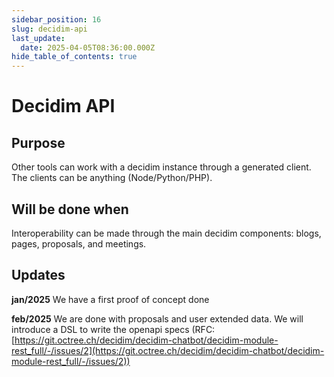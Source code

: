 ```yaml
---
sidebar_position: 16
slug: decidim-api
last_update:
  date: 2025-04-05T08:36:00.000Z
hide_table_of_contents: true
---
```


#  Decidim API

## Purpose


Other tools can work with a decidim instance through a generated client. The clients can be anything (Node/Python/PHP). 


## Will be done when


Interoperability can be made through the main decidim components: blogs, pages, proposals, and meetings.


## Updates 


**jan/2025** We have a first proof of concept done


**feb/2025** We are done with proposals and user extended data. We will introduce a DSL to write the openapi specs (RFC: [https://git.octree.ch/decidim/decidim-chatbot/decidim-module-rest_full/-/issues/2](https://git.octree.ch/decidim/decidim-chatbot/decidim-module-rest_full/-/issues/2))


